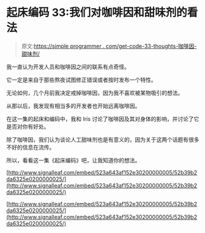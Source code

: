 # 起床编码 33:我们对咖啡因和甜味剂的看法

> 原文:[https://simple programmer . com/get-code-33-thoughts-咖啡因-甜味剂/](https://simpleprogrammer.com/get-code-33-thoughts-caffeine-sweeteners/)

我一直认为开发人员和咖啡因之间的联系有点奇怪。

它一定是来自于那些熬夜试图修正错误或者按时发布一个特性。

无论如何，几个月前我决定戒掉咖啡因，因为我不喜欢被某物吸引的想法。

从那以后，我发现有相当多的开发者也开始远离咖啡因。

在这一集的起床和编码中，我和 Iris 讨论了咖啡因及其对身体的影响，并讨论了它是否对你有好处。

除了咖啡因，我们认为谈论人工甜味剂也是有意义的，因为关于这两个话题有很多不好的信息在流传。

所以，看看这一集《起床编码》吧，让我知道你的想法。

[http://www.signalleaf.com/embed/523a643af152e30200000005/52b39b2da6325e0200000025/](http://www.signalleaf.com/embed/523a643af152e30200000005/52b39b2da6325e0200000025/)

[http://www.signalleaf.com/embed/523a643af152e30200000005/52b39b2da6325e0200000025/](http://www.signalleaf.com/embed/523a643af152e30200000005/52b39b2da6325e0200000025/)